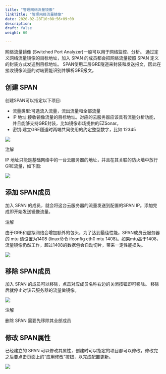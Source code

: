```yaml
---
title: "管理网络流量镜像"
linkTitle: "管理网络流量镜像"
date: 2020-02-28T10:08:56+09:00
description:
draft: false
weight: 60

---
```


网络流量镜像 (Switched Port Analyzer)一般可以用于网络监控、分析。 通过定义网络流量镜像的目标地址，加入 SPAN 的成员都会把网络流量按照 SPAN 定义的封装方式发送到目标地址。 SPAN使用二层GRE隧道来封装和发送报文，因此在接收镜像流量的对端要能识别并解析GRE报文。

## 创建 SPAN

创建SPAN可以指定以下项目:

*   流量类型:可选流入流量，流出流量和全部流量
*   IP 地址:接收镜像流量的目标地址。对应的云服务器应该具有流量分析功能，并且能够支持GRE封装，比如镜像市场提供的EZSonar。
*   密钥:建立GRE隧道时两端共同使用的约定整型数字，比如 12345

![](../_images/create_span.png)

注解

IP 地址只能是基础网络中的一台云服务器的地址，并且在其关联的防火墙中放行GRE流量，如下图:

![](../_images/span_sg.png)

## 添加 SPAN成员

加入 SPAN 的成员，就会将这台云服务器的流量发送到配置的SPAN IP。添加完成即开始发送镜像流量。

注解

由于GRE和虚拟网络会增加额外的包头，为了达到最佳性能，SPAN成员云服务器的 mtu 请设置为1408 (linux命令 ifconfig eth0 mtu 1408)。如果mtu高于1408， 流量镜像仍然工作，超过1408的数据包会自动切片，带来一定性能损失。

![](../_images/span_add_member.png)

## 移除 SPAN成员

加入 SPAN 的成员可以移除，点击对应成员名称右边的关闭按钮即可移除。 移除后就停止对该云服务器的流量做镜像。

![](../_images/span_del_member.png)

注解

删除 SPAN 需要先移除其全部成员

## 修改 SPAN属性

已经建立的 SPAN 可以修改其属性，创建时可以指定的项目都可以修改，修改完之后要点击页面上的“应用修改”按钮，以完成配置更新。

![](../_images/span_modify.png)
